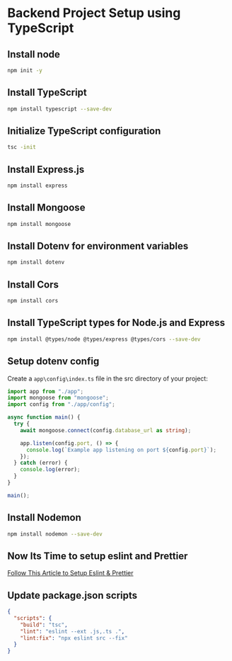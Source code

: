 # Backend Project Setup using TypeScript

## Install node

```bash
npm init -y
```

## Install TypeScript

```bash
npm install typescript --save-dev
```

## Initialize TypeScript configuration

```bash
tsc -init
```

## Install Express.js

```bash
npm install express
```

## Install Mongoose

```bash
npm install mongoose
```

## Install Dotenv for environment variables

```bash
npm install dotenv
```

## Install Cors

```bash
npm install cors
```

## Install TypeScript types for Node.js and Express

```bash
npm install @types/node @types/express @types/cors --save-dev
```

## Setup dotenv config

Create a `app\config\index.ts` file in the src directory of your project:

```typescript
import app from "./app";
import mongoose from "mongoose";
import config from "./app/config";

async function main() {
  try {
    await mongoose.connect(config.database_url as string);

    app.listen(config.port, () => {
      console.log(`Example app listening on port ${config.port}`);
    });
  } catch (error) {
    console.log(error);
  }
}

main();
```

## Install Nodemon

```bash
npm install nodemon --save-dev
```

## Now Its Time to setup eslint and Prettier

[Follow This Article to Setup Eslint & Prettier](https://blog.logrocket.com/linting-typescript-eslint-prettier)

## Update package.json scripts

```json
{
  "scripts": {
    "build": "tsc",
    "lint": "eslint --ext .js,.ts .",
    "lint:fix": "npx eslint src --fix"
  }
}
```
